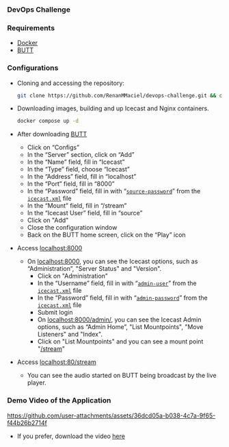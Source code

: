 ### DevOps Challenge

### Requirements
  - [Docker](https://docs.docker.com/get-started/get-docker/)
  - [BUTT](https://danielnoethen.de/butt/)

### Configurations
  - Cloning and accessing the repository:
    ```bash
    git clone https://github.com/RenanMMaciel/devops-challenge.git && cd devops-challenge
    ```

  - Downloading images, building and up Icecast and Nginx containers.
    ```bash
    docker compose up -d
    ```

  - After downloading [BUTT](https://danielnoethen.de/butt/)
    - Click on “Configs”
    - In the “Server” section, click on “Add”
    - In the “Name” field, fill in “Icecast”
    - In the “Type” field, choose “Icecast”
    - In the “Address” field, fill in “localhost”
    - In the “Port” field, fill in “8000”
    - In the “Password” field, fill in with “[`source-password`](icecast/icecast.xml#L15)” from the [`icecast.xml`](icecast/icecast.xml) file
    - In the “Mount” field, fill in “/stream”
    - In the “Icecast User” field, fill in “source”
    - Click on "Add"
    - Close the configuration window
    - Back on the BUTT home screen, click on the “Play” icon

  - Access [localhost:8000](http://localhost:8000)
    - On [localhost:8000](http://localhost:8000), you can see the Icecast options, such as “Administration”, "Server Status" and "Version".
      - Click on "Administration"
      - In the “Username” field, fill in with “[`admin-user`](icecast/icecast.xml#L17)” from the [`icecast.xml`](icecast/icecast.xml) file
      - In the “Password” field, fill in with “[`admin-password`](icecast/icecast.xml#L18)” from the [`icecast.xml`](icecast/icecast.xml) file
      - Submit login
      - On [localhost:8000/admin/](http://localhost:8000/admin/), you can see the Icecast Admin options, such as “Admin Home”, "List Mountpoints", "Move Listeners" and "Index".
      - Click on "List Mountpoints" and you can see a mount point "[/stream](http://localhost:80/stream)"

  - Access [localhost:80/stream](http://localhost:80/stream)
    - You can see the audio started on BUTT being broadcast by the live player.

### Demo Video of the Application
https://github.com/user-attachments/assets/36dcd05a-b038-4c7a-9f65-f44b26b2714f

  - If you prefer, download the video [here](docs/application.mp4)
